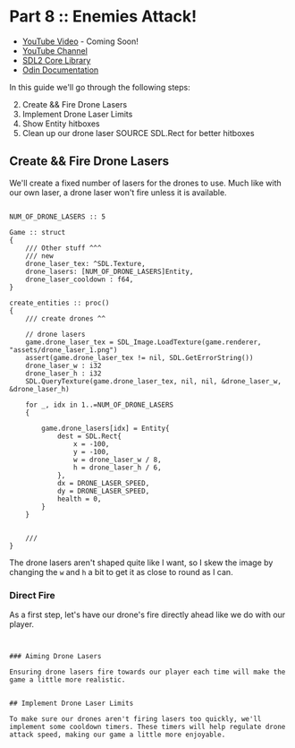 # Part 8 :: Enemies Attack!

* [YouTube Video]() - Coming Soon!
* [YouTube Channel](https://www.youtube.com/channel/UCKXSHFNc-5D9i3heHkHgeUg)
* [SDL2 Core Library](https://wiki.libsdl.org/CategoryAPI)
* [Odin Documentation](https://github.com/odin-lang/Odin/wiki)

In this guide we'll go through the following steps:

2. Create && Fire Drone Lasers
3. Implement Drone Laser Limits
3. Show Entity hitboxes
2. Clean up our drone laser SOURCE SDL.Rect for better hitboxes

## Create && Fire Drone Lasers

We'll create a fixed number of lasers for the drones to use. Much like with our own laser, a drone laser won't fire unless it is available.

```odin

NUM_OF_DRONE_LASERS :: 5

Game :: struct
{
	/// Other stuff ^^^
	/// new
	drone_laser_tex: ^SDL.Texture,
	drone_lasers: [NUM_OF_DRONE_LASERS]Entity,
	drone_laser_cooldown : f64,
}

create_entities :: proc()
{
	/// create drones ^^

	// drone lasers
	game.drone_laser_tex = SDL_Image.LoadTexture(game.renderer, "assets/drone_laser_1.png")
	assert(game.drone_laser_tex != nil, SDL.GetErrorString())
	drone_laser_w : i32
	drone_laser_h : i32
	SDL.QueryTexture(game.drone_laser_tex, nil, nil, &drone_laser_w, &drone_laser_h)

	for _, idx in 1..=NUM_OF_DRONE_LASERS
	{

		game.drone_lasers[idx] = Entity{
			dest = SDL.Rect{
				x = -100,
				y = -100,
				w = drone_laser_w / 8,
				h = drone_laser_h / 6,
			},
			dx = DRONE_LASER_SPEED,
			dy = DRONE_LASER_SPEED,
			health = 0,
		}
	}


	///
}

```

The drone lasers aren't shaped quite like I want, so I skew the image by changing the `w` and `h` a bit to get it as close to round as I can.


### Direct Fire

As a first step, let's have our drone's fire directly ahead like we do with our player.

```odin


### Aiming Drone Lasers

Ensuring drone lasers fire towards our player each time will make the game a little more realistic.


## Implement Drone Laser Limits

To make sure our drones aren't firing lasers too quickly, we'll implement some cooldown timers. These timers will help regulate drone attack speed, making our game a little more enjoyable.